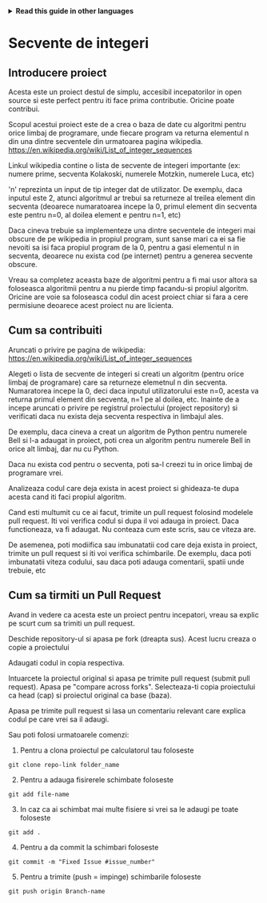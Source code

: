 <!-- Do not translate this -->
<details>
<summary>
<strong> Read this guide in other languages </strong>
</summary>
    <ul>
        <li><a href="https://github.com/Twiggecode/Integer-Sequences/blob/main/README.md"> English </a></li>
        <li><a href="https://github.com/Twiggecode/Integer-Sequences/blob/main/README%20Translations/README_ID.md"> Indonesian </a></li>
        <li><a href="https://github.com/Twiggecode/Integer-Sequences/blob/main/README%20Translations/README_KR.md"> Korean </a></li>
        <li><a href="https://github.com/Twiggecode/Integer-Sequences/blob/main/README%20Translations/README_PT.md"> Portuguese </a></li>
        <li><a href="https://github.com/Twiggecode/Integer-Sequences/blob/main/README%20Translations/README_RO.md"> Romanian </a></li>
        <li><a href="https://github.com/Twiggecode/Integer-Sequences/blob/main/README%20Translations/README_RU.md"> Russian </a></li>
        <li><a href="https://github.com/Twiggecode/Integer-Sequences/blob/main/README%20Translations/README_ES.md"> Spanish </a></li>
    
</details>
<!-- Do not translate this -->

# Secvente de integeri

## Introducere proiect

Acesta este un proiect destul de simplu, accesibil incepatorilor in open source si este perfect pentru iti face prima contributie. Oricine poate contribui. 

Scopul acestui proiect este de a crea o baza de date cu algoritmi pentru orice limbaj de programare, unde fiecare program va returna elementul n din una dintre secventele din urmatoarea pagina wikipedia. https://en.wikipedia.org/wiki/List_of_integer_sequences

Linkul wikipedia contine o lista de secvente de integeri importante (ex: numere prime, secventa Kolakoski, numerele Motzkin, numerele Luca, etc)

'n' reprezinta un input de tip integer dat de utilizator. De exemplu, daca inputul este 2, atunci algoritmul ar trebui sa returneze al treilea element din secventa (deoarece numaratoarea incepe la 0, primul element din secventa este pentru n=0, al doilea element e pentru n=1, etc) 

Daca cineva trebuie sa implementeze una dintre secventele de integeri mai obscure de pe wikipedia in propiul program, sunt sanse mari ca ei sa fie nevoiti sa isi faca propiul program de la 0, pentru a gasi elementul n in secventa, deoarece nu exista cod (pe internet) pentru a generea secvente obscure. 

Vreau sa completez aceasta baze de algoritmi pentru a fi mai usor altora sa foloseasca algoritmii pentru a nu pierde timp facandu-si propiul algoritm. Oricine are voie sa foloseasca codul din acest proiect chiar si fara a cere permisiune deoarece acest proiect nu are licienta.

## Cum sa contribuiti

Aruncati o privire pe pagina de wikipedia: https://en.wikipedia.org/wiki/List_of_integer_sequences

Alegeti o lista de secvente de integeri si creati un algoritm (pentru orice limbaj de programare) care sa returneze elemetnul n din secventa. Numaratorea incepe la 0, deci daca inputul utilizatorului este n=0, acesta va returna primul element din secventa, n=1 pe al doilea, etc. Inainte de a incepe aruncati o privire pe registrul proiectului (project repository) si verificati daca nu exista deja secventa respectiva in limbajul ales. 

De exemplu, daca cineva a creat un algoritm de Python pentru numerele Bell si l-a adaugat in proiect, poti crea un algoritm pentru numerele Bell in orice alt limbaj, dar nu cu Python.

Daca nu exista cod pentru o secventa, poti sa-l creezi tu in orice limbaj de programare vrei.

Analizeaza codul care deja exista in acest proiect si ghideaza-te dupa acesta cand iti faci propiul algoritm.

Cand esti multumit cu ce ai facut, trimite un pull request folosind modelele pull request. Iti voi verifica codul si dupa il voi adauga in proiect. Daca functioneaza, va fi adaugat. Nu conteaza cum este scris, sau ce viteza are.

De asemenea, poti modiifica sau imbunatatii cod care deja exista in proiect, trimite un pull request si iti voi verifica schimbarile. De exemplu, daca poti imbunatatii viteza codului, sau daca poti adauga comentarii, spatii unde trebuie, etc




## Cum sa tirmiti un Pull Request

Avand in vedere ca acesta este un proiect pentru incepatori, vreau sa explic pe scurt cum sa trimiti un pull request.

Deschide repository-ul si apasa pe fork (dreapta sus). Acest lucru creaza o copie a proiectului

Adaugati codul in copia respectiva.

Intuarcete la proiectul original si apasa pe trimite pull request (submit pull request). Apasa pe "compare across forks". Selecteaza-ti copia proiectului ca head (cap) si proiectul original ca base (baza).

Apasa pe trimite pull request si lasa un comentariu relevant care explica codul pe care vrei sa il adaugi.




Sau poti folosi urmatoarele comenzi:

1. Pentru a clona proiectul pe calculatorul tau foloseste 

```git clone repo-link folder_name```

2. Pentru a adauga fisirerele schimbate foloseste 

```git add file-name```
   
3. In caz ca ai schimbat mai multe fisiere si vrei sa le adaugi pe toate foloseste 

```git add .``` 

4. Pentru a da commit la schimbari foloseste

```git commit -m "Fixed Issue #issue_number"```

5. Pentru a trimite (push = impinge) schimbarile foloseste

```git push origin Branch-name```


